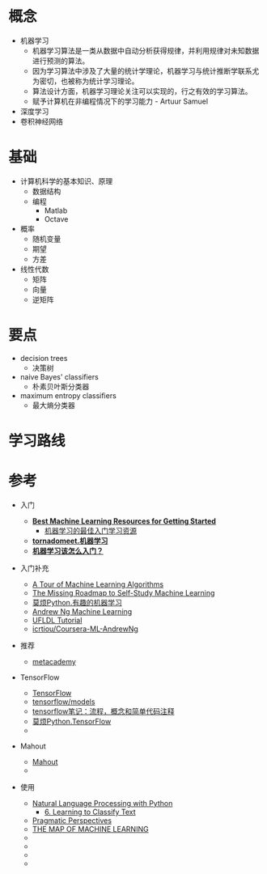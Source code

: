
# 概念
- 机器学习
	- 机器学习算法是一类从数据中自动分析获得规律，并利用规律对未知数据进行预测的算法。
	- 因为学习算法中涉及了大量的统计学理论，机器学习与统计推断学联系尤为密切，也被称为统计学习理论。
	- 算法设计方面，机器学习理论关注可以实现的，行之有效的学习算法。
	- 赋予计算机在非编程情况下的学习能力 - Artuur Samuel
- 深度学习
- 卷积神经网络

# 基础
- 计算机科学的基本知识、原理
	- 数据结构
	- 编程
		- Matlab
		- Octave
- 概率
	- 随机变量
	- 期望
	- 方差
- 线性代数
	- 矩阵
	- 向量
	- 逆矩阵


# 要点
- decision trees
	- 决策树
- naive Bayes' classifiers
	- 朴素贝叶斯分类器
- maximum entropy classifiers
	- 最大熵分类器
# 学习路线


# 参考
- 入门
	- **[Best Machine Learning Resources for Getting Started](https://machinelearningmastery.com/best-machine-learning-resources-for-getting-started/)**
		- [机器学习的最佳入门学习资源](http://blog.jobbole.com/56256/)
	- **[tornadomeet.机器学习](http://www.cnblogs.com/tornadomeet/tag/%E6%9C%BA%E5%99%A8%E5%AD%A6%E4%B9%A0/)**
	- **[机器学习该怎么入门？](https://www.zhihu.com/question/20691338)**
- 入门补充
	- [A Tour of Machine Learning Algorithms](https://machinelearningmastery.com/a-tour-of-machine-learning-algorithms/)
	- [The Missing Roadmap to Self-Study Machine Learning](https://machinelearningmastery.com/machine-learning-roadmap-your-self-study-guide-to-machine-learning/)
	- [莫烦Python.有趣的机器学习](https://morvanzhou.github.io/tutorials/machine-learning/ML-intro/)
	- [Andrew Ng Machine Learning](http://open.163.com/special/opencourse/machinelearning.html)
	- [UFLDL Tutorial](http://deeplearning.stanford.edu/wiki/index.php/UFLDL_Tutorial)
	- [icrtiou/Coursera-ML-AndrewNg](https://github.com/icrtiou/Coursera-ML-AndrewNg)
- 推荐
	- [metacademy](https://metacademy.org/)

- TensorFlow
	- [TensorFlow](https://www.tensorflow.org/?hl=zh-cn)
	- [tensorflow/models](https://github.com/tensorflow/models)
    - [tensorflow笔记：流程，概念和简单代码注释](https://blog.csdn.net/u014595019/article/details/52677412)
	- [莫烦Python.TensorFlow](https://morvanzhou.github.io/tutorials/machine-learning/tensorflow/)
	- []()
- Mahout
	- [Mahout](http://hadoop.readthedocs.io/en/latest/Hadoop-Mahout.html)
	- []()
- 使用
	- [Natural Language Processing with Python](http://www.nltk.org/book/)
		- [6. Learning to Classify Text](http://www.nltk.org/book/ch06.html)
	- [Pragmatic Perspectives](http://nirvacana.com/thoughts/2013/07/08/becoming-a-data-scientist/)
	- [THE MAP OF MACHINE LEARNING](http://work.caltech.edu/library/181.html)
	- []()
	- []()
	- []()
	- []()
